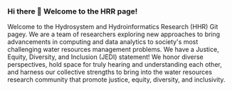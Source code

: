 ### Hi there 👋 Welcome to the HRR page!
Welcome to the Hydrosystem and Hydroinformatics Research (HHR) Git pagey. We are a team of researchers exploring new approaches to bring advancements in computing and data analytics to society's most challenging water resources management problems. We have a Justice, Equity, Diversity, and Inclusion (JEDI) statement! 
We honor diverse perspectives, hold space for truly hearing and understanding each other, and harness our collective strengths to bring into the water resources research community that promote justice, equity, diversity, and inclusivity.
<!--
**HHRClemson/HHRClemson** is a ✨ _special_ ✨ repository because its `README.md` (this file) appears on your GitHub profile.

Here are some ideas to get you started:

- 🔭 I’m currently working on ...
- 🌱 I’m currently learning ...
- 👯 I’m looking to collaborate on ...
- 🤔 I’m looking for help with ...
- 💬 Ask me about ...
- 📫 How to reach me: ...
- 😄 Pronouns: ...
- ⚡ Fun fact: ...
-->
